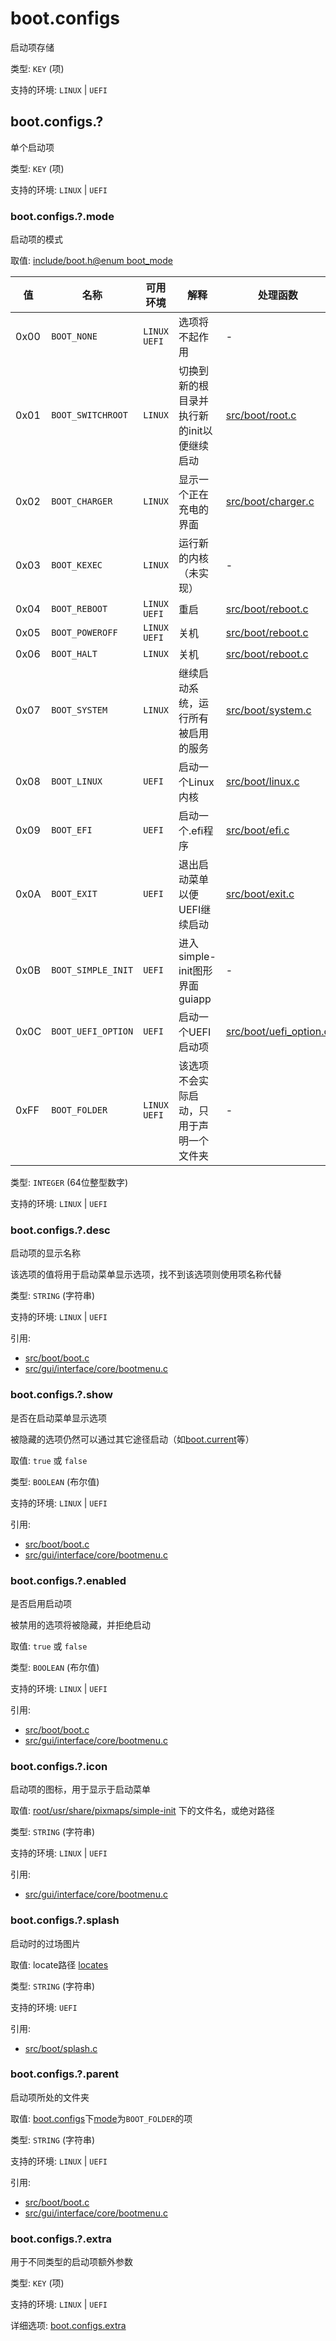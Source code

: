 # boot.configs

启动项存储

类型: `KEY` (项)

支持的环境: `LINUX` | `UEFI`

## boot.configs.?

单个启动项

类型: `KEY` (项)

支持的环境: `LINUX` | `UEFI`

### boot.configs.?.mode

启动项的模式

取值: [include/boot.h@enum boot_mode](../../../include/boot.h)

| 值   | 名称               | 可用环境       | 解释                                       | 处理函数                                                  |
|------|--------------------|----------------|--------------------------------------------|-----------------------------------------------------------|
| 0x00 | `BOOT_NONE`        | `LINUX` `UEFI` | 选项将不起作用                             | -                                                         |
| 0x01 | `BOOT_SWITCHROOT`  | `LINUX`        | 切换到新的根目录并执行新的init以便继续启动 | [src/boot/root.c](../../../src/boot/root.c)               |
| 0x02 | `BOOT_CHARGER`     | `LINUX`        | 显示一个正在充电的界面                     | [src/boot/charger.c](../../../src/boot/charger.c)         |
| 0x03 | `BOOT_KEXEC`       | `LINUX`        | 运行新的内核（未实现）                     | -                                                         |
| 0x04 | `BOOT_REBOOT`      | `LINUX` `UEFI` | 重启                                       | [src/boot/reboot.c](../../../src/boot/reboot.c)           |
| 0x05 | `BOOT_POWEROFF`    | `LINUX` `UEFI` | 关机                                       | [src/boot/reboot.c](../../../src/boot/reboot.c)           |
| 0x06 | `BOOT_HALT`        | `LINUX`        | 关机                                       | [src/boot/reboot.c](../../../src/boot/reboot.c)           |
| 0x07 | `BOOT_SYSTEM`      | `LINUX`        | 继续启动系统，运行所有被启用的服务         | [src/boot/system.c](../../../src/boot/system.c)           |
| 0x08 | `BOOT_LINUX`       | `UEFI`         | 启动一个Linux内核                          | [src/boot/linux.c](../../../src/boot/linux.c)             |
| 0x09 | `BOOT_EFI`         | `UEFI`         | 启动一个.efi程序                           | [src/boot/efi.c](../../../src/boot/efi.c)                 |
| 0x0A | `BOOT_EXIT`        | `UEFI`         | 退出启动菜单以便UEFI继续启动               | [src/boot/exit.c](../../../src/boot/exit.c)               |
| 0x0B | `BOOT_SIMPLE_INIT` | `UEFI`         | 进入simple-init图形界面guiapp              | -                                                         |
| 0x0C | `BOOT_UEFI_OPTION` | `UEFI`         | 启动一个UEFI启动项                         | [src/boot/uefi_option.c](../../../src/boot/uefi_option.c) |
| 0xFF | `BOOT_FOLDER`      | `LINUX` `UEFI` | 该选项不会实际启动，只用于声明一个文件夹   | -                                                         |

类型: `INTEGER` (64位整型数字)

支持的环境: `LINUX` | `UEFI`

### boot.configs.?.desc

启动项的显示名称

该选项的值将用于启动菜单显示选项，找不到该选项则使用项名称代替

类型: `STRING` (字符串)

支持的环境: `LINUX` | `UEFI`

引用:
 - [src/boot/boot.c](../../../src/boot/boot.c)
 - [src/gui/interface/core/bootmenu.c](../../../src/gui/interface/core/bootmenu.c)

### boot.configs.?.show

是否在启动菜单显示选项

被隐藏的选项仍然可以通过其它途径启动（如[boot.current](boot.md)等）

取值: `true` 或 `false`

类型: `BOOLEAN` (布尔值)

支持的环境: `LINUX` | `UEFI`

引用:
 - [src/boot/boot.c](../../../src/boot/boot.c)
 - [src/gui/interface/core/bootmenu.c](../../../src/gui/interface/core/bootmenu.c)

### boot.configs.?.enabled

是否启用启动项

被禁用的选项将被隐藏，并拒绝启动

取值: `true` 或 `false`

类型: `BOOLEAN` (布尔值)

支持的环境: `LINUX` | `UEFI`

引用:
 - [src/boot/boot.c](../../../src/boot/boot.c)
 - [src/gui/interface/core/bootmenu.c](../../../src/gui/interface/core/bootmenu.c)

### boot.configs.?.icon

启动项的图标，用于显示于启动菜单

取值: [root/usr/share/pixmaps/simple-init](../../../root/usr/share/pixmaps/simple-init) 下的文件名，或绝对路径

类型: `STRING` (字符串)

支持的环境: `LINUX` | `UEFI`

引用:
 - [src/gui/interface/core/bootmenu.c](../../../src/gui/interface/core/bootmenu.c)

### boot.configs.?.splash

启动时的过场图片

取值: locate路径 [locates](locates.md)

类型: `STRING` (字符串)

支持的环境: `UEFI`

引用:
 - [src/boot/splash.c](../../../src/boot/splash.c)

### boot.configs.?.parent

启动项所处的文件夹

取值: [boot.configs](#boot.configs)下[mode](#boot.configs.?.mode)为`BOOT_FOLDER`的项

类型: `STRING` (字符串)

支持的环境: `LINUX` | `UEFI`

引用:
 - [src/boot/boot.c](../../../src/boot/boot.c)
 - [src/gui/interface/core/bootmenu.c](../../../src/gui/interface/core/bootmenu.c)

### boot.configs.?.extra

用于不同类型的启动项额外参数

类型: `KEY` (项)

支持的环境: `LINUX` | `UEFI`

详细选项: [boot.configs.extra](boot.configs.extra.md)
